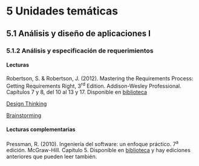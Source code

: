 # 5 Unidades temáticas

## 5.1 Análisis y diseño de aplicaciones I

### 5.1.2 Análisis y especificación de requerimientos

#### Lecturas

Robertson, S. & Robertson, J. (2012). Mastering the Requirements Process:
Getting Requirements Right, 3<sup>rd</sup> Edition. Addison-Wesley Professional.
Capítulos 7 y 8, del 10 al 13 y 17. Disponible en
[biblioteca](https://catalogo.ucu.edu.uy/cgi-bin/koha/opac-detail.pl?biblionumber=121158)

[Design Thinking](TBD)

[Brainstorming](TBD)

#### Lecturas complementarias

Pressman, R. (2010). Ingeniería del software: un enfoque práctico. 7<sup>a</sup>
edición.  McGraw-Hill. Capítulo 5. Disponible en
[biblioteca](https://catalogo.ucu.edu.uy/cgi-bin/koha/opac-detail.pl?biblionumber=80936)
y hay ediciones anteriores que pueden leer también.